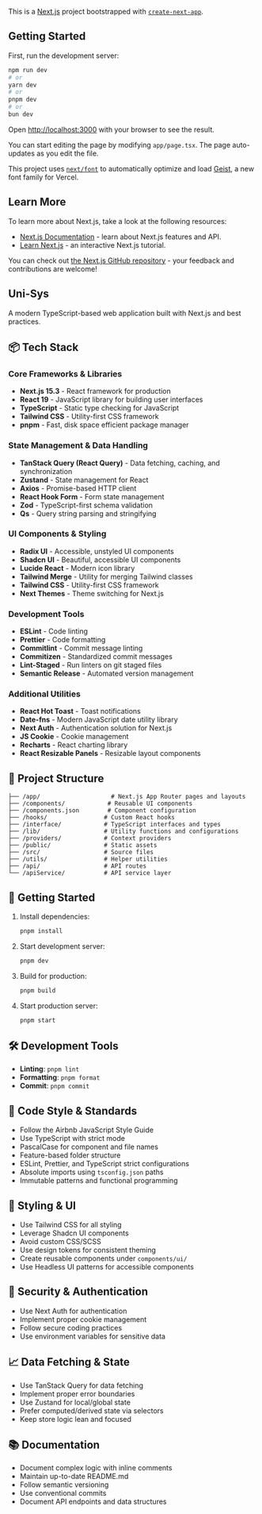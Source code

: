 This is a [Next.js](https://nextjs.org) project bootstrapped with [`create-next-app`](https://nextjs.org/docs/app/api-reference/cli/create-next-app).

## Getting Started

First, run the development server:

```bash
npm run dev
# or
yarn dev
# or
pnpm dev
# or
bun dev
```

Open [http://localhost:3000](http://localhost:3000) with your browser to see the result.

You can start editing the page by modifying `app/page.tsx`. The page auto-updates as you edit the file.

This project uses [`next/font`](https://nextjs.org/docs/app/building-your-application/optimizing/fonts) to automatically optimize and load [Geist](https://vercel.com/font), a new font family for Vercel.

## Learn More

To learn more about Next.js, take a look at the following resources:

- [Next.js Documentation](https://nextjs.org/docs) - learn about Next.js features and API.
- [Learn Next.js](https://nextjs.org/learn) - an interactive Next.js tutorial.

You can check out [the Next.js GitHub repository](https://github.com/vercel/next.js) - your feedback and contributions are welcome!

## Uni-Sys

A modern TypeScript-based web application built with Next.js and best practices.

## 📦 Tech Stack

### Core Frameworks & Libraries

- **Next.js 15.3** - React framework for production
- **React 19** - JavaScript library for building user interfaces
- **TypeScript** - Static type checking for JavaScript
- **Tailwind CSS** - Utility-first CSS framework
- **pnpm** - Fast, disk space efficient package manager

### State Management & Data Handling

- **TanStack Query (React Query)** - Data fetching, caching, and synchronization
- **Zustand** - State management for React
- **Axios** - Promise-based HTTP client
- **React Hook Form** - Form state management
- **Zod** - TypeScript-first schema validation
- **Qs** - Query string parsing and stringifying

### UI Components & Styling

- **Radix UI** - Accessible, unstyled UI components
- **Shadcn UI** - Beautiful, accessible UI components
- **Lucide React** - Modern icon library
- **Tailwind Merge** - Utility for merging Tailwind classes
- **Tailwind CSS** - Utility-first CSS framework
- **Next Themes** - Theme switching for Next.js

### Development Tools

- **ESLint** - Code linting
- **Prettier** - Code formatting
- **Commitlint** - Commit message linting
- **Commitizen** - Standardized commit messages
- **Lint-Staged** - Run linters on git staged files
- **Semantic Release** - Automated version management

### Additional Utilities

- **React Hot Toast** - Toast notifications
- **Date-fns** - Modern JavaScript date utility library
- **Next Auth** - Authentication solution for Next.js
- **JS Cookie** - Cookie management
- **Recharts** - React charting library
- **React Resizable Panels** - Resizable layout components

## 📁 Project Structure

```
├── /app/                    # Next.js App Router pages and layouts
├── /components/            # Reusable UI components
├── /components.json        # Component configuration
├── /hooks/                # Custom React hooks
├── /interface/            # TypeScript interfaces and types
├── /lib/                  # Utility functions and configurations
├── /providers/            # Context providers
├── /public/               # Static assets
├── /src/                  # Source files
├── /utils/                # Helper utilities
├── /api/                  # API routes
└── /apiService/           # API service layer
```

## 🚀 Getting Started

1. Install dependencies:

   ```bash
   pnpm install
   ```

2. Start development server:

   ```bash
   pnpm dev
   ```

3. Build for production:

   ```bash
   pnpm build
   ```

4. Start production server:
   ```bash
   pnpm start
   ```

## 🛠️ Development Tools

- **Linting**: `pnpm lint`
- **Formatting**: `pnpm format`
- **Commit**: `pnpm commit`

## 📝 Code Style & Standards

- Follow the Airbnb JavaScript Style Guide
- Use TypeScript with strict mode
- PascalCase for component and file names
- Feature-based folder structure
- ESLint, Prettier, and TypeScript strict configurations
- Absolute imports using `tsconfig.json` paths
- Immutable patterns and functional programming

## 🎨 Styling & UI

- Use Tailwind CSS for all styling
- Leverage Shadcn UI components
- Avoid custom CSS/SCSS
- Use design tokens for consistent theming
- Create reusable components under `components/ui/`
- Use Headless UI patterns for accessible components

## 🔐 Security & Authentication

- Use Next Auth for authentication
- Implement proper cookie management
- Follow secure coding practices
- Use environment variables for sensitive data

## 📈 Data Fetching & State

- Use TanStack Query for data fetching
- Implement proper error boundaries
- Use Zustand for local/global state
- Prefer computed/derived state via selectors
- Keep store logic lean and focused

## 📚 Documentation

- Document complex logic with inline comments
- Maintain up-to-date README.md
- Follow semantic versioning
- Use conventional commits
- Document API endpoints and data structures
